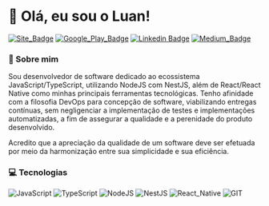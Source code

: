 # 👋 Olá, eu sou o Luan! 	

[![Site_Badge](https://img.shields.io/badge/website-000000?style=flat-square&logo=About.me&logoColor=white)](https://luanfv-site.vercel.app/)
[![Google_Play_Badge](https://img.shields.io/badge/Google_Play-414141?style=flat-square&logo=google-play&logoColor=white)](https://play.google.com/store/apps/developer?id=luanfv)
[![Linkedin Badge](https://img.shields.io/badge/-LinkedIn-blue?style=flat-square&logo=Linkedin&logoColor=white&link=https://www.linkedin.com/in/luanfv/)](https://www.linkedin.com/in/luanfv/)
[![Medium_Badge](https://img.shields.io/badge/Medium-12100E?style=flat-square&logo=medium&logoColor=white)](https://medium.com/@luanfv)

### 🙋 Sobre mim
Sou desenvolvedor de software dedicado ao ecossistema JavaScript/TypeScript, utilizando NodeJS com NestJS, além de React/React Native como minhas principais ferramentas tecnológicas. Tenho afinidade com a filosofia DevOps para concepção de software, viabilizando entregas contínuas, sem negligenciar a implementação de testes e implementações automatizadas, a fim de assegurar a qualidade e a perenidade do produto desenvolvido.

Acredito que a apreciação da qualidade de um software deve ser efetuada por meio da harmonização entre sua simplicidade e sua eficiência.

### 💻 Tecnologias 
![JavaScript](https://img.shields.io/badge/JavaScript-323330?style=flat-square&logo=javascript&logoColor=F7DF1E)
![TypeScript](https://img.shields.io/badge/TypeScript-007ACC?style=flat-square&logo=typescript&logoColor=white)
![NodeJS](https://img.shields.io/badge/node.js-6DA55F?style=flat-square&logo=node.js&logoColor=white)
![NestJS](https://img.shields.io/badge/nestjs-%23E0234E.svg?style=flat-square&logo=nestjs&logoColor=white)
![React_Native](https://img.shields.io/badge/React_Native-20232A?style=flat-square&logo=react&logoColor=61DAFB)
![GIT](https://img.shields.io/badge/Git-F05032?style=flat-square&logo=git&logoColor=white)


